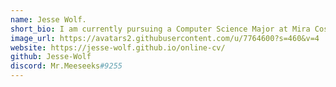 ```yaml
---
name: Jesse Wolf.
short_bio: I am currently pursuing a Computer Science Major at Mira Costa Community College. I have plans to transfer to UCSD or UCI to finish my degree.
image_url: https://avatars2.githubusercontent.com/u/7764600?s=460&v=4
website: https://jesse-wolf.github.io/online-cv/
github: Jesse-Wolf
discord: Mr.Meeseeks#9255
---
```

